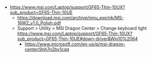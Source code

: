 - https://www.msi.com/Laptop/support/GF65-Thin-10UX?sub_product=GF65-Thin-10UE
  - https://download.msi.com/archive/mnu_exe/nb/MS-16W2_v1.0_Polish.pdf
  - Support > Utility > MSI Dragon Center > Change keyboard light https://www.msi.com/Laptop/support/GF65-Thin-10UX?sub_product=GF65-Thin-10UE#down-driver&Win10%2064
    - https://www.microsoft.com/en-us/p/msi-dragon-center/9nh7n2bv1cqq
